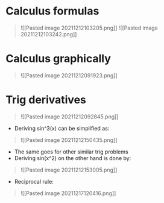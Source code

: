 
# Calculus formulas
>![[Pasted image 20211212103205.png]]
>![[Pasted image 20211212103242.png]]
# Calculus graphically
>![[Pasted image 20211212091923.png]]

# Trig derivatives
>![[Pasted image 20211212092845.png]]
- Deriving sin^3(x) can be simplified as:
>![[Pasted image 20211212150435.png]]
- The same goes for other similar trig problems
- Deriving sin(x^2) on the other hand is done by:
>![[Pasted image 20211212153005.png]]
- Reciprocal rule:
>![[Pasted image 20211217120416.png]]

